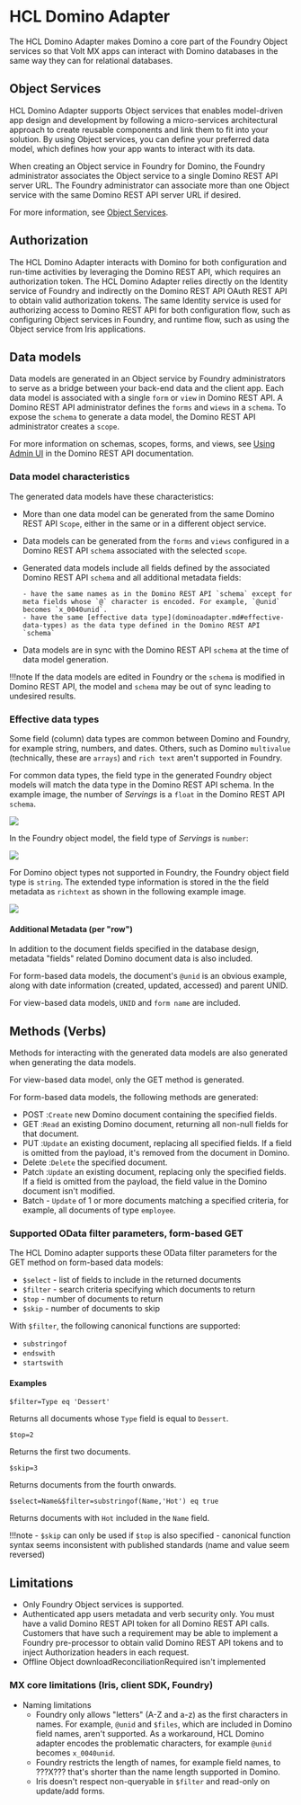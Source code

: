 # HCL Domino Adapter

The HCL Domino Adapter makes Domino a core part of the Foundry Object services so that Volt MX apps can interact with Domino databases in the same way they can for relational databases.

## Object Services

HCL Domino Adapter supports Object services that enables model-driven app design and development by following a micro-services architectural approach to create reusable components and link them to fit into your solution. By using Object services, you can define your preferred data model, which defines how your app wants to interact with its data. 

When creating an Object service in Foundry for Domino, the Foundry administrator associates the Object service to a single Domino REST API server URL. The Foundry administrator can associate more than one Object service with the same Domino REST API server URL if desired.

For more information, see [Object Services](https://opensource.hcltechsw.com/volt-mx-docs/95/docs/documentation/Foundry/voltmx_foundry_user_guide/Content/Objectservices.html).

## Authorization

The HCL Domino Adapter interacts with Domino for both configuration and run-time activities by leveraging the Domino REST API, which requires an authorization token. The HCL Domino Adapter relies directly on the Identity service of Foundry and indirectly on the Domino REST API OAuth REST API to obtain valid authorization tokens. The same Identity service is used for authorizing access to Domino REST API for both configuration flow, such as configuring Object services in Foundry, and runtime flow, such as using the Object service from Iris applications.


## Data models

Data models are generated in an Object service by Foundry administrators to serve as a bridge between your back-end data and the client app. Each data model is associated with a single `form` or `view` in Domino REST API. A Domino REST API administrator defines the `forms` and `wiews` in a `schema`. To expose the `schema` to generate a data model, the Domino REST API administrator creates a `scope`. 

For more information on schemas, scopes, forms, and views, see [Using Admin UI](https://opensource.hcltechsw.com/Domino-rest-api/tutorial/adminui.html) in the Domino REST API documentation.  

### Data model characteristics

The generated data models have these characteristics:

- More than one data model can be generated from the same Domino REST API `Scope`, either in the same or in a different object service.
- Data models can be generated from the `forms` and `views` configured in a Domino REST API `schema` associated with the selected `scope`.
- Generated data models include all fields defined by the associated Domino REST API `schema` and all additional metadata fields:

      - have the same names as in the Domino REST API `schema` except for meta fields whose `@` character is encoded. For example, `@unid` becomes `x_0040unid`.
      - have the same [effective data type](dominoadapter.md#effective-data-types) as the data type defined in the Domino REST API `schema`

- Data models are in sync with the Domino REST API `schema` at the time of data model generation. 

!!!note
    If the data models are edited in Foundry or the `schema` is modified in Domino REST API, the model and `schema` may be out of sync leading to undesired results. 

### Effective data types

Some field (column) data types are common between Domino and Foundry, for example string, numbers, and dates. Others, such as Domino `multivalue` (technically, these are `arrays`) and `rich text` aren't supported in Foundry.

For common data types, the field type in the generated Foundry object models will match the data type in the Domino REST API schema. In the example image, the number of *Servings* is a `float` in the Domino REST API `schema`. 

![](../assets/images/recipe-servings-keepschema.png)

In the Foundry object model, the field type of *Servings* is `number`:

![](../assets/images/recipe-servings-foundrymodel.png)

For Domino object types not supported in Foundry, the Foundry object field type is `string`. The extended type information is stored in the the field metadata as `richtext` as shown in the following example image.

![](../assets/images/recipe-richtext.png)

#### Additional Metadata (per "row")

In addition to the document fields specified in the database design, metadata "fields" related Domino document data is also included. 

For form-based data models, the document's `@unid` is an obvious example, along with date information (created, updated, accessed) and parent UNID.

For view-based data models, `UNID` and `form name` are included.

## Methods (Verbs)

Methods for interacting with the generated data models are also generated when generating the data models. 

For view-based data model, only the GET method is generated.

For form-based data models, the following methods are generated: 

- POST :`Create` new Domino document containing the specified fields.
- GET :`Read` an existing Domino document, returning all non-null fields for that document.
- PUT :`Update` an existing document, replacing all specified fields. If a field is omitted from the payload, it's removed from the document in Domino.
- Delete :`Delete` the specified document.
- Patch :`Update` an existing document, replacing only the specified fields. If a field is omitted from the payload, the field value in the Domino document isn't modified.
- Batch - `Update` of 1 or more documents matching a specified criteria, for example, all documents of type `employee`.

### Supported OData filter parameters, form-based GET

The HCL Domino adapter supports these OData filter parameters for the GET method on form-based data models:

- `$select` - list of fields to include in the returned documents
- `$filter` - search criteria specifying which documents to return 
- `$top` - number of documents to return
- `$skip` - number of documents to skip

With `$filter`, the following canonical functions are supported:

- `substringof`
- `endswith`
- `startswith`

#### Examples

`$filter=Type eq 'Dessert'`

Returns all documents whose `Type` field is equal to `Dessert`.

`$top=2`

Returns the first two documents.

`$skip=3` 

Returns documents from the fourth onwards.

`$select=Name&$filter=substringof(Name,'Hot') eq true`

Returns documents with `Hot` included in the `Name` field.

!!!note 
    - `$skip` can only be used if `$top` is also specified
    - canonical function syntax seems inconsistent with published standards (name and value seem reversed)
    

<!-- ### Supported OData filter parameters, view-based GET (stretch goal)
The Foundry Domino adapter supports these OData filter parameters for the GET method on view-based data models:
***Coming soon***, for example: $top, $skip, and sorting related parameters -->

## Limitations

- Only Foundry Object services is supported.
- Authenticated app users metadata and verb security only. You must have a valid Domino REST API token for all Domino REST API calls. Customers that have such a requirement may be able to implement a Foundry pre-processor to obtain valid Domino REST API tokens and to inject Authorization headers in each request.
- Offline Object downloadReconciliationRequired isn't implemented 

### MX core limitations (Iris, client SDK, Foundry)

- Naming limitations
   - Foundry only allows "letters" (A-Z and a-z) as the first characters in names. For example, `@unid` and `$files`, which are included in Domino field names, aren't supported. As a workaround, HCL Domino adapter encodes the problematic characters, for example `@unid` becomes `x_0040unid`.
   - Foundry restricts the length of names, for example field names, to ???X??? that's shorter than the name length supported in Domino.
   - Iris doesn't respect non-queryable in `$filter` and read-only on update/add forms.